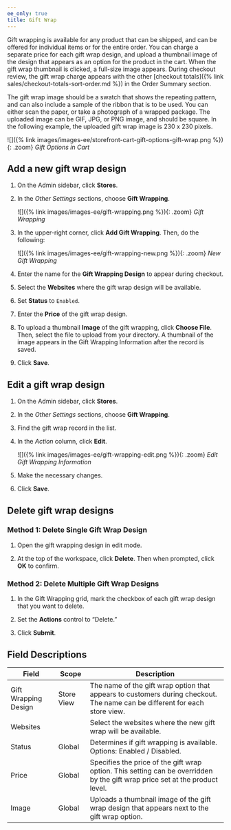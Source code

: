 ```yaml
---
ee_only: true
title: Gift Wrap
---
```


Gift wrapping is available for any product that can be shipped, and can be offered for individual items or for the entire order. You can charge a separate price for each gift wrap design, and upload a thumbnail image of the design that appears as an option for the product in the cart. When the gift wrap thumbnail is clicked, a full-size image appears. During checkout review, the gift wrap charge appears with the other [checkout totals]({% link sales/checkout-totals-sort-order.md %}) in the Order Summary section.

The gift wrap image should be a swatch that shows the repeating pattern, and can also include a sample of the ribbon that is to be used. You can either scan the paper, or take a photograph of a wrapped package. The uploaded image can be GIF, JPG, or PNG image, and should be square. In the following example, the uploaded gift wrap image is 230 x 230 pixels.

![]({% link images/images-ee/storefront-cart-gift-options-gift-wrap.png %}){: .zoom}
_Gift Options in Cart_

## Add a new gift wrap design

1. On the Admin sidebar, click **Stores**.

1. In the _Other Settings_ sections, choose **Gift Wrapping**.

    ![]({% link images/images-ee/gift-wrapping.png %}){: .zoom}
    _Gift Wrapping_

1. In the upper-right corner, click **Add Gift Wrapping**. Then, do the following:

    ![]({% link images/images-ee/gift-wrapping-new.png %}){: .zoom}
    _New Gift Wrapping_

1. Enter the name for the **Gift Wrapping Design** to appear during checkout.

1. Select the **Websites** where the gift wrap design will be available.

1. Set **Status** to `Enabled`.

1. Enter the **Price** of the gift wrap design.

1. To upload a thumbnail **Image** of the gift wrapping, click **Choose File**. Then, select the file to upload from your directory. A thumbnail of the image appears in the Gift Wrapping Information after the record is saved.

1. Click **Save**.

## Edit a gift wrap design

1. On the Admin sidebar, click **Stores**.

1. In the _Other Settings_ sections, choose **Gift Wrapping**.

1. Find the gift wrap record in the list.

1. In the _Action_ column, click **Edit**.

    ![]({% link images/images-ee/gift-wrapping-edit.png %}){: .zoom}
    _Edit Gift Wrapping Information_

1. Make the necessary changes.

1. Click **Save**.

## Delete gift wrap designs

### Method 1: Delete Single Gift Wrap Design

1. Open the gift wrapping design in edit mode.

1. At the top of the workspace, click **Delete**. Then when prompted, click **OK** to confirm.

### Method 2: Delete Multiple Gift Wrap Designs

1. In the Gift Wrapping grid, mark the checkbox of each gift wrap design that you want to delete.

1. Set the **Actions** control to “Delete.”

1. Click **Submit**.

## Field Descriptions

|Field|Scope|Description|
|--- |--- |--- |
|Gift Wrapping Design|Store View|The name of the gift wrap option that appears to customers during checkout. The name can be different for each store view.|
|Websites||Select the websites where the new gift wrap will be available.|
|Status|Global|Determines if gift wrapping is available. Options: Enabled / Disabled.|
|Price|Global|Specifies the price of the gift wrap option. This setting can be overridden by the gift wrap price set at the product level.|
|Image|Global|Uploads a thumbnail image of the gift wrap design that appears next to the gift wrap option.|
